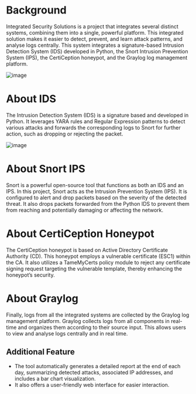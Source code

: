 # Background
Integrated Security Solutions is a project that integrates several distinct systems, combining them into a single, powerful platform. This integrated solution makes it easier to detect, prevent, and learn attack patterns, and analyse logs centrally. This system integrates a signature-based Intrusion Detection System (IDS) developed in Python, the Snort Intrusion Prevention System (IPS), the CertiCeption honeypot, and the Graylog log management platform.


![image](https://github.com/Kasx-stha/IS/blob/main/IDS%20web.png)

# About IDS
The Intrusion Detection System (IDS) is a signature based and developed in Python. It leverages YARA rules and Regular Expression patterns to detect various attacks and forwards the corresponding logs to Snort for further action, such as dropping or rejecting the packet.

![image](https://github.com/Kasx-stha/IS/blob/main/IDS.png)

# About Snort IPS
Snort is a powerful open-source tool that functions as both an IDS and an IPS. In this project, Snort acts as the Intrusion Prevention System (IPS). It is configured to alert and drop packets based on the severity of the detected threat. It also drops packets forwarded from the Python IDS to prevent them from reaching and potentially damaging or affecting the network.

# About CertiCeption Honeypot
The CertiCeption honeypot is based on Active Directory Certificate Authority (CD). This honeypot employs a vulnerable certificate (ESC1) within the CA. It also utilizes a TameMyCerts policy module to reject any certificate signing request targeting the vulnerable template, thereby enhancing the honeypot’s security.

# About Graylog
Finally, logs from all the integrated systems are collected by the Graylog log management platform. Graylog collects logs from all components in real-time and organizes them according to their source input. This allows users to view and analyse logs centrally and in real time.

## Additional Feature
- The tool automatically generates a detailed report at the end of each day, summarizing detected attacks, associated IP addresses, and includes a bar chart visualization.
- It also offers a user-friendly web interface for easier interaction.

